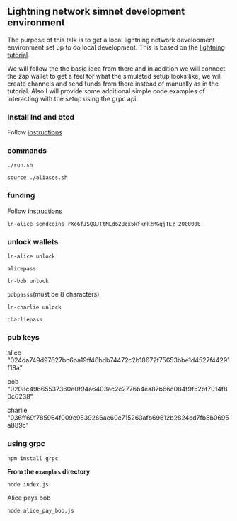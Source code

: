 ## Lightning network simnet development environment

The purpose of this talk is to get a local lightning network development environment set up
to do local development.  This is based on the [lightning tutorial](https://dev.lightning.community/tutorial/01-lncli/index.html).

We will follow the the basic idea from there and in addition we will connect the zap
wallet to get a feel for what the simulated setup looks like, we will create channels 
and send funds from there instead of manually as in the tutorial.
Also I will provide some additional simple code examples of interacting with the setup
using the grpc api.

### Install lnd and btcd

Follow [instructions](https://dev.lightning.community/guides/installation/)

### commands

`./run.sh`

`source ./aliases.sh`

### funding

Follow [instructions](https://dev.lightning.community/tutorial/01-lncli/index.html#funding-alice)

`ln-alice sendcoins rXo6fJSQUJTtMLd62Bcx5kfkrkzMGgjTEz 2000000`

### unlock wallets

`ln-alice unlock`

`alicepass`

`ln-bob unlock` 

`bobpasss`(must be 8 characters)

`ln-charlie unlock`

`charliepass`

### pub keys
alice "024da749d97627bc6ba19ff46bdb74472c2b18672f75653bbe1d4527f44291f18a"

bob "0208c49665537360e0f94a6403ac2c2776b4ea87b66c084f9f52bf7014f80c6238"

charlie "036ff69f785964f009e9839266ac60e715263afb69612b2824cd7fb8b0695a889c"


### using grpc

`npm install grpc`

**From the `examples` directory**

`node index.js`

Alice pays bob

`node alice_pay_bob.js`